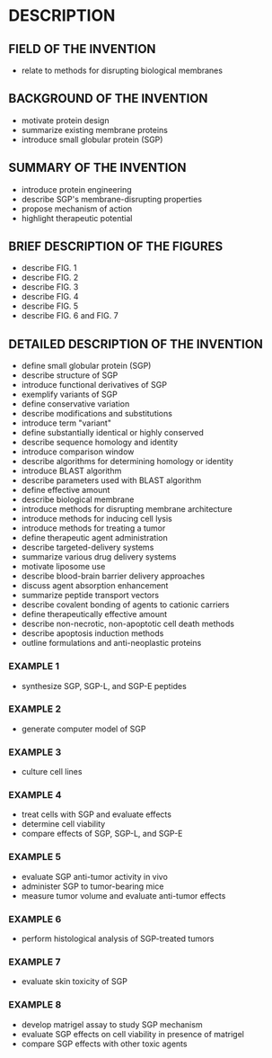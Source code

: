 # DESCRIPTION

## FIELD OF THE INVENTION

- relate to methods for disrupting biological membranes

## BACKGROUND OF THE INVENTION

- motivate protein design
- summarize existing membrane proteins
- introduce small globular protein (SGP)

## SUMMARY OF THE INVENTION

- introduce protein engineering
- describe SGP's membrane-disrupting properties
- propose mechanism of action
- highlight therapeutic potential

## BRIEF DESCRIPTION OF THE FIGURES

- describe FIG. 1
- describe FIG. 2
- describe FIG. 3
- describe FIG. 4
- describe FIG. 5
- describe FIG. 6 and FIG. 7

## DETAILED DESCRIPTION OF THE INVENTION

- define small globular protein (SGP)
- describe structure of SGP
- introduce functional derivatives of SGP
- exemplify variants of SGP
- define conservative variation
- describe modifications and substitutions
- introduce term "variant"
- define substantially identical or highly conserved
- describe sequence homology and identity
- introduce comparison window
- describe algorithms for determining homology or identity
- introduce BLAST algorithm
- describe parameters used with BLAST algorithm
- define effective amount
- describe biological membrane
- introduce methods for disrupting membrane architecture
- introduce methods for inducing cell lysis
- introduce methods for treating a tumor
- define therapeutic agent administration
- describe targeted-delivery systems
- summarize various drug delivery systems
- motivate liposome use
- describe blood-brain barrier delivery approaches
- discuss agent absorption enhancement
- summarize peptide transport vectors
- describe covalent bonding of agents to cationic carriers
- define therapeutically effective amount
- describe non-necrotic, non-apoptotic cell death methods
- describe apoptosis induction methods
- outline formulations and anti-neoplastic proteins

### EXAMPLE 1

- synthesize SGP, SGP-L, and SGP-E peptides

### EXAMPLE 2

- generate computer model of SGP

### EXAMPLE 3

- culture cell lines

### EXAMPLE 4

- treat cells with SGP and evaluate effects
- determine cell viability
- compare effects of SGP, SGP-L, and SGP-E

### EXAMPLE 5

- evaluate SGP anti-tumor activity in vivo
- administer SGP to tumor-bearing mice
- measure tumor volume and evaluate anti-tumor effects

### EXAMPLE 6

- perform histological analysis of SGP-treated tumors

### EXAMPLE 7

- evaluate skin toxicity of SGP

### EXAMPLE 8

- develop matrigel assay to study SGP mechanism
- evaluate SGP effects on cell viability in presence of matrigel
- compare SGP effects with other toxic agents

